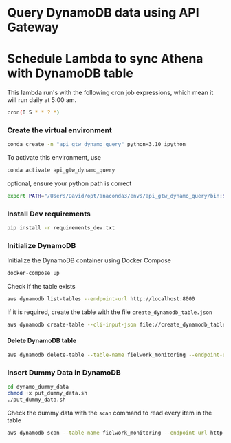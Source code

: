 # Query DynamoDB data using API Gateway


# Schedule Lambda to sync Athena with DynamoDB table
This lambda run's with the following cron job expressions, which mean it will run daily at 5:00 am.
```bash
cron(0 5 * * ? *)
```

### Create the virtual environment

```bash
conda create -n "api_gtw_dynamo_query" python=3.10 ipython
```

To activate this environment, use

```bash
conda activate api_gtw_dynamo_query
```

optional, ensure your python path is correct 

```bash
export PATH="/Users/David/opt/anaconda3/envs/api_gtw_dynamo_query/bin:$PATH"
```

### Install Dev requirements

```bash
pip install -r requirements_dev.txt
```

### Initialize DynamoDB 

Initialize the DynamoDB container using Docker Compose

```bash
docker-compose up
```

Check if the table exists

```bash
aws dynamodb list-tables --endpoint-url http://localhost:8000

```

If it is required, create the table with the file `create_dynamodb_table.json`

```bash
aws dynamodb create-table --cli-input-json file://create_dynamodb_table.json --endpoint-url http://localhost:8000
```

#### Delete DynamoDB table

```bash
aws dynamodb delete-table --table-name fielwork_monitoring --endpoint-url http://localhost:8000
```

### Insert Dummy Data in DynamoDB

```bash
cd dynamo_dummy_data
chmod +x put_dummy_data.sh 
./put_dummy_data.sh
```

Check the dummy data with the `scan` command to read every item in the table

```bash
aws dynamodb scan --table-name fielwork_monitoring --endpoint-url http://localhost:8000
```



